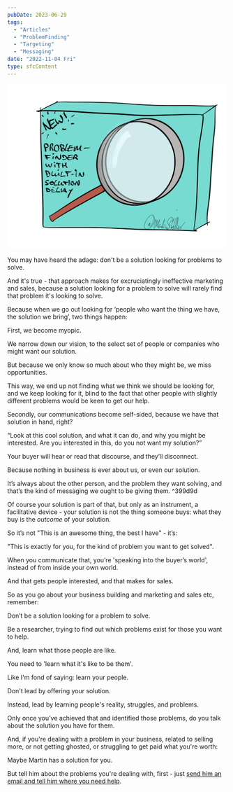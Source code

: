 ```yaml
---
pubDate: 2023-06-29
tags:
  - "Articles"
  - "ProblemFinding"
  - "Targeting"
  - "Messaging"
date: "2022-11-04 Fri"
type: sfcContent
---
```


![](Media/SalesFlowCoach.app_Dont-be-a-solution-looking-for-a-problem-to-solve_MartinStellar.png)

You may have heard the adage: don't be a solution looking for problems to solve.

And it's true - that approach makes for excruciatingly ineffective marketing and sales, because a solution looking for a problem to solve will rarely find that problem it's looking to solve.

Because when we go out looking for ‘people who want the thing we have, the solution we bring’, two things happen:

First, we become myopic.

We narrow down our vision, to the select set of people or companies who might want our solution.

But because we only know so much about who they might be, we miss opportunities.

This way, we end up not finding what we think we should be looking for, and we keep looking for it, blind to the fact that other people with slightly different problems would be keen to get our help.

Secondly, our communications become self-sided, because we have that solution in hand, right?

“Look at this cool solution, and what it can do, and why you might be interested. Are you interested in this, do you not want my solution?”

Your buyer will hear or read that discourse, and they’ll disconnect.

Because nothing in business is ever about us, or even our solution.

It’s always about the other person, and the problem they want solving, and that’s the kind of messaging we ought to be giving them. ^399d9d

Of course your solution is part of that, but only as an instrument, a facilitative device - your solution is not the thing someone buys: what they buy is the *outcome* of your solution. 

So it’s not "This is an awesome thing, the best I have" - it’s:

"This is exactly for you, for the kind of problem you want to get solved".

When you communicate that, you’re 'speaking into the buyer’s world', instead of from inside your own world.

And that gets people interested, and that makes for sales.

So as you go about your business building and marketing and sales etc, remember:

Don’t be a solution looking for a problem to solve.

Be a researcher, trying to find out which problems exist for those you want to help.

And, learn what those people are like. 

You need to 'learn what it's like to be them'.

Like I'm fond of saying: learn your people.

Don't lead by offering your solution.

Instead, lead by learning people's reality, struggles, and problems.

Only once you’ve achieved that and identified those problems, do you talk about the solution you have for them.

And, if you're dealing with a problem in your business, related to selling more, or not getting ghosted, or struggling to get paid what you're worth:

Maybe Martin has a solution for you.

But tell him about the problems you're dealing with, first - just [send him an email and tell him where you need help](mailto:personal@salesflowcoach.app).
